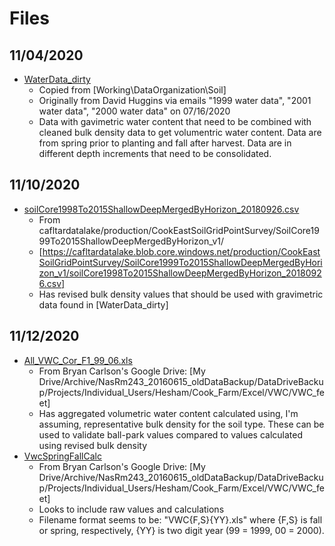 # Files
  
## 11/04/2020

* [WaterData_dirty](WaterData_dirty)
  * Copied from [Working\DataOrganization\Soil]
  * Originally from David Huggins via emails "1999 water data", "2001 water data", "2000 water data" on 07/16/2020
  * Data with gavimetric water content that need to be combined with cleaned bulk density data to get volumentric water content. Data are from spring prior to planting and fall after harvest. Data are in different depth increments that need to be consolidated.

## 11/10/2020

* [soilCore1998To2015ShallowDeepMergedByHorizon_20180926.csv](soilCore1998To2015ShallowDeepMergedByHorizon_20180926.csv)
  * From cafltardatalake/production/CookEastSoilGridPointSurvey/SoilCore1999To2015ShallowDeepMergedByHorizon_v1/
  * [https://cafltardatalake.blob.core.windows.net/production/CookEastSoilGridPointSurvey/SoilCore1999To2015ShallowDeepMergedByHorizon_v1/soilCore1998To2015ShallowDeepMergedByHorizon_20180926.csv]
  * Has revised bulk density values that should be used with gravimetric data found in [WaterData_dirty]

## 11/12/2020
* [All_VWC_Cor_F1_99_06.xls](All_VWC_Cor_F1_99_06.xls)
  * From Bryan Carlson's Google Drive: [My Drive/Archive/NasRm243_20160615_oldDataBackup/DataDriveBackup/Projects/Individual_Users/Hesham/Cook_Farm/Excel/VWC/VWC_feet]
  * Has aggregated volumetric water content calculated using, I'm assuming, representative bulk density for the soil type. These can be used to validate ball-park values compared to values calculated using revised bulk density
* [VwcSpringFallCalc](VwcSpringFallCalc)
  * From Bryan Carlson's Google Drive: [My Drive/Archive/NasRm243_20160615_oldDataBackup/DataDriveBackup/Projects/Individual_Users/Hesham/Cook_Farm/Excel/VWC/VWC_feet]
  * Looks to include raw values and calculations
  * Filename format seems to be: "VWC{F,S}{YY}.xls" where {F,S} is fall or spring, respectively, {YY} is two digit year (99 = 1999, 00 = 2000).
